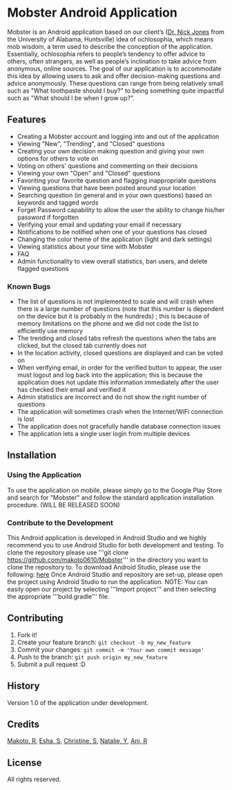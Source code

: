 # Mobster Android Application
Mobster is an Android application based on our client’s ([Dr. Nick Jones](https://sites.google.com/a/uah.edu/njones/) from the University of Alabama, Huntsville) idea of ochlosophia, which means mob wisdom, a term used to describe the conception of the application. Essentially, ochlosophia refers to people’s tendency to offer advice to others, often strangers, as well as people’s inclination to take advice from anonymous, online sources. The goal of our application is to accommodate this idea by allowing users to ask and offer decision-making questions and advice anonymously. These questions can range from being relatively small such as "What toothpaste should I buy?" to being something quite impactful such as "What should I be when I grow up?".

## Features
- Creating a Mobster account and logging into and out of the application
- Viewing "New", "Trending", and "Closed" questions
- Creating your own decision making question and giving your own options for others to vote on
- Voting on others' questions and commenting on their decisions
- Viewing your own "Open" and "Closed" questions
- Favoriting your favorite question and flagging inappropriate questions
- Viewing questions that have been posted around your location
- Searching question (in general and in your own questions) based on keywords and tagged words
- Forget Password capability to allow the user the ability to change his/her password if forgotten
- Verifying your email and updating your email if necessary
- Notifications to be notified when one of your questions has closed
- Changing the color theme of the application (light and dark settings)
- Viewing statistics about your time with Mobster
- FAQ
- Admin functionality to view overall statistics, ban users, and delete flagged questions

### Known Bugs
- The list of questions  is not implemented to scale and will crash when there is a large number of questions (note that this number is dependent on the device but it is probably in the hundreds) ; this is because of memory limitations on the phone and we did not code the list to efficiently use memory
- The trending and closed tabs refresh the questions when the tabs are clicked, but the closed tab currently does not 
- In the location activity, closed questions are displayed and can be voted on
- When verifying email, in order for the verified button to appear, the user must logout and log back into the application; this is because the application does not update this information immediately after the user has checked their email and verified it
- Admin statistics are incorrect and do not show the right number of questions
- The application will sometimes crash when the Internet/WiFi connection is lost
- The application does not gracefully handle database connection issues
- The application lets a single user login from multiple devices

## Installation
### Using the Application
To use the application on mobile, please simply go to the Google Play Store and search for "Mobster" and follow the standard application installation procedure. (WILL BE RELEASED SOON)

### Contribute to the Development
This Android application is developed in Android Studio and we highly recommend you to use Android Studio for both development and testing.
To clone the repository please use
'''git clone https://github.com/makoto0610/Mobster''' in the directory you want to clone the repository to.
To download Android Studio, please use the following: [here](https://developer.android.com/studio/index.html)
Once Android Studio and repository are set-up, please open the project using Android Studio to run the application. NOTE: You can easily open our project by selecting '''Import project''' and then selecting the appropriate '''build.gradle''' file.

## Contributing

1. Fork it!
2. Create your feature branch: `git checkout -b my_new_feature`
3. Commit your changes: `git commit -m 'Your own commit message'`
4. Push to the branch: `git push origin my_new_feature`
5. Submit a pull request :D

## History
Version 1.0 of the application under development.

## Credits
[Makoto, R](https://github.com/makoto0610), [Esha, S](https://github.com/esingh7), [Christine, S](https://github.com/cshih299), [Natalie, Y](https://github.com/nathyu), [Ani, R](https://github.com/anir1296)

## License
All rights reserved.

